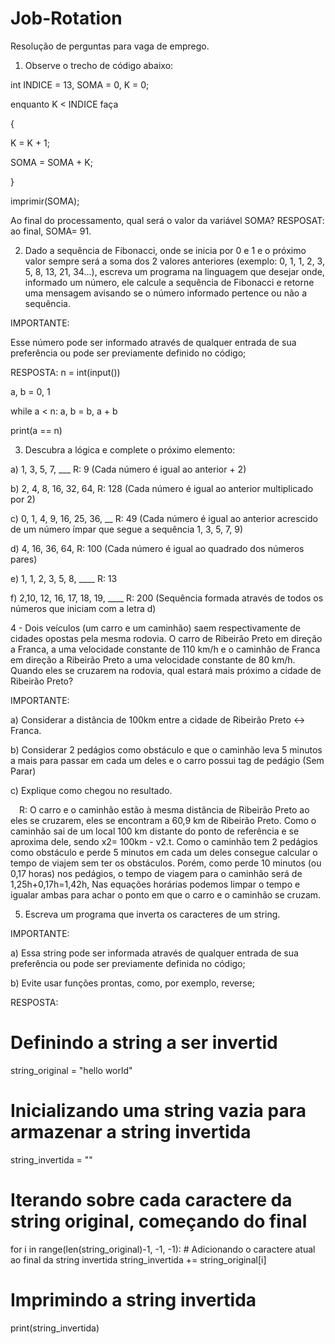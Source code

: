 # Job-Rotation
Resolução de perguntas para vaga de emprego.
1) Observe o trecho de código abaixo:

int INDICE = 13, SOMA = 0, K = 0;

enquanto K < INDICE faça

{

K = K + 1;

SOMA = SOMA + K;

}

imprimir(SOMA);



Ao final do processamento, qual será o valor da variável SOMA?
RESPOSAT: ao final, SOMA= 91.



2) Dado a sequência de Fibonacci, onde se inicia por 0 e 1 e o próximo valor sempre será a soma dos 2 valores anteriores (exemplo: 0, 1, 1, 2, 3, 5, 8, 13, 21, 34...), escreva um programa na linguagem que desejar onde, informado um número, ele calcule a sequência de Fibonacci e retorne uma mensagem avisando se o número informado pertence ou não a sequência.



IMPORTANTE:

Esse número pode ser informado através de qualquer entrada de sua preferência ou pode ser previamente definido no código;

RESPOSTA: n = int(input())

a, b = 0, 1

while a < n:
    a, b = b, a + b

print(a == n)




3) Descubra a lógica e complete o próximo elemento:



a) 1, 3, 5, 7, ___ R: 9 (Cada número é igual ao anterior + 2)

b) 2, 4, 8, 16, 32, 64,  R: 128 (Cada número é igual ao anterior multiplicado por 2)

c) 0, 1, 4, 9, 16, 25, 36, __ R: 49 (Cada número é igual ao anterior acrescido de um número ímpar que segue a sequência 1, 3, 5, 7, 9)

d) 4, 16, 36, 64, R: 100  (Cada número é igual ao quadrado dos números pares)

e) 1, 1, 2, 3, 5, 8, ____ R: 13

f) 2,10, 12, 16, 17, 18, 19, ____ R: 200 (Sequência formada através de todos os números que iniciam com a letra d)



4 - Dois veículos (um carro e um caminhão) saem respectivamente de cidades opostas pela mesma rodovia. O carro de Ribeirão Preto em direção a Franca, a uma velocidade constante de 110 km/h e o caminhão de Franca em direção a Ribeirão Preto a uma velocidade constante de 80 km/h. Quando eles se cruzarem na rodovia, qual estará mais próximo a cidade de Ribeirão Preto?



IMPORTANTE:

a) Considerar a distância de 100km entre a cidade de Ribeirão Preto <-> Franca.

b) Considerar 2 pedágios como obstáculo e que o caminhão leva 5 minutos a mais para passar em cada um deles e o carro possui tag de pedágio (Sem Parar)

c) Explique como chegou no resultado.

 R: O carro e o caminhão estão à mesma distância de Ribeirão Preto ao eles se cruzarem, eles se encontram a 60,9 km de Ribeirão Preto.
 Como o caminhão sai de um local 100 km distante do ponto de referência e se aproxima dele, sendo x2= 100km - v2.t. Como o caminhão tem 2 pedágios como obstáculo e perde 5 minutos em cada um deles consegue calcular o tempo de viajem sem ter os obstáculos. Porém, como perde 10 minutos (ou 0,17 horas) nos pedágios, o tempo de viagem para o caminhão será de 1,25h+0,17h=1,42h, Nas equações horárias podemos limpar o tempo e igualar ambas para achar o ponto em que o carro e o caminhão se  cruzam.
 

5) Escreva um programa que inverta os caracteres de um string.



IMPORTANTE:

a) Essa string pode ser informada através de qualquer entrada de sua preferência ou pode ser previamente definida no código;

b) Evite usar funções prontas, como, por exemplo, reverse;

RESPOSTA: 
# Definindo a string a ser invertid
string_original = "hello world"

# Inicializando uma string vazia para armazenar a string invertida
string_invertida = ""   

# Iterando sobre cada caractere da string original, começando do final
for i in range(len(string_original)-1, -1, -1):
    # Adicionando o caractere atual ao final da string invertida
    string_invertida += string_original[i]

# Imprimindo a string invertida
print(string_invertida)
